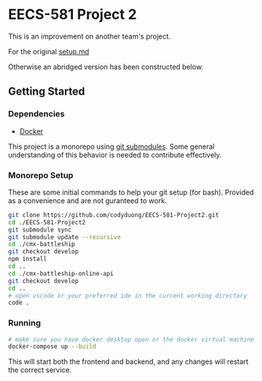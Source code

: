 # EECS-581 Project 2

This is an improvement on another team's project.

For the original [setup.md](https://github.com/codyduong/EECS-581-Project2/blob/062b1182bc6e65b2ed706165d093671b5a9f83d8/documentation/setup.md)

Otherwise an abridged version has been constructed below.

## Getting Started

### Dependencies

<!--
* [Node.js 20](https://nodejs.org/en/download/package-manager)
  + Or use your favorite node version manager:
    - [nvm](https://github.com/nvm-sh/nvm)
    - [n (recommended)](https://github.com/tj/n) 
* [PostgreSQL](https://www.postgresql.org/download/)
* [Python 3.12](https://www.python.org/downloads/)
  + Or use your favorite python version manager:
    - [pyenv (recommended)](https://github.com/pyenv/pyenv)
  + Be sure to use your favorite python package manager:
    - [poetry (recommended)](https://python-poetry.org/)
    - [miniconda](https://docs.anaconda.com/miniconda/)
    - [venv](https://docs.python.org/3/library/venv.html)
-->
* [Docker](https://www.docker.com/)

This project is a monorepo using [git submodules](https://git-scm.com/book/en/v2/Git-Tools-Submodules).
Some general understanding of this behavior is needed to contribute effectively.

### Monorepo Setup

These are some initial commands to help your git setup (for bash). Provided as a convenience and are not guranteed to work.

```sh
git clone https://github.com/codyduong/EECS-581-Project2.git
cd ./EECS-581-Project2
git submodule sync
git submodule update --recursive
cd ./cmx-battleship
git checkout develop
npm install
cd ..
cd ./cmx-battleship-online-api
git checkout develop
cd ..
# open vscode or your preferred ide in the current working directory
code .
```

### Running
```sh
# make sure you have docker desktop open or the docker virtual machine open
docker-compose up --build
```
This will start both the frontend and backend, and any changes will restart the correct service.

<!--
### Python Addendum (cmx-battleship-online-api)
This is an addendum on details on using python. Commands are provided for reference.

```sh
pwd # ensure you are in ./cmx-battleship-online-api
```

Depending on whether you are using a python version manager, or simply have python 3.12 installed

```sh
python --version # check you are on 3.12.*
pyenv install 3.12.5 # if you want to use pyenv
pyenv global 3.12.5 # if you want to use pyenv
```

Use either poetry or venv to install the package dependencies

#### poetry

```sh
poetry install
poetry run /src/manage.py -- runserver
poetry shell # enter
exit # leave
```

#### venv

```sh
pyenv exec python -- -m venv . # if you are using pyenv
python3.12 -m venv . # if you aren't using pyenv
source bin/activate # if you are using bash/zsh
./Scripts/activate # on windows
deactivate # leave
```
-->